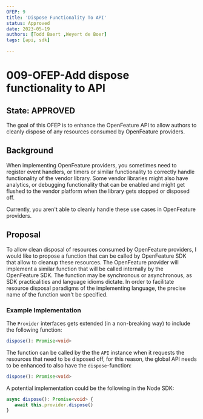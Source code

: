 ```yaml
---
OFEP: 9
title: 'Dispose Functionality To API'
status: Approved
date: 2023-05-19
authors: [Todd Baert ,Weyert de Boer]
tags: [api, sdk]

---
```

# 009-OFEP-Add dispose functionality to API

## State: APPROVED

The goal of this OFEP is to enhance the OpenFeature API to allow authors to cleanly dispose of any resources consumed by OpenFeature providers.

## Background

When implementing OpenFeature providers, you sometimes need to register event handlers, or timers or similar functionality to
correctly handle functionality of the vendor library. Some vendor libraries might also have analytics, or debugging functionality
that can be enabled and might get flushed to the vendor platform when the library gets stopped or disposed off.

Currently, you aren't able to cleanly handle these use cases in OpenFeature providers.

## Proposal

To allow clean disposal of resources consumed by OpenFeature providers, I would like to propose a function that can be called by OpenFeature SDK that allow to cleanup these resources.
The OpenFeature provider will implement a similar function that will be called internally by the OpenFeature SDK.
The function may be synchronous or asynchronous, as SDK practicalities and language idioms dictate.
In order to facilitate resource disposal paradigms of the implementing language, the precise name of the function won't be specified.
 
### Example Implementation

The `Provider` interfaces gets extended (in a non-breaking way) to include the following function:

```typescript
dispose(): Promise<void>
```

The function can be called by the the `API` instance when it requests the resources that need to be disposed off, for this reason, 
the global API needs to be enhanced to also have the `dispose`-function:

```typescript
dispose(): Promise<void>
```

A potential implementation could be the following in the Node SDK:

```typescript
async dispose(): Promise<void> {
   await this.provider.dispose()
}
```
